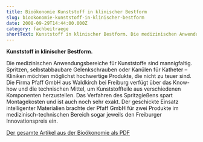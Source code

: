 ```yaml
---
title: Bioökonomie Kunststoff in klinischer Bestform
slug: biookonomie-kunststoff-in-klinischer-bestform
date: 2008-09-29T14:44:00.000Z
category: fachbeitraege
shortText: Kunststoff in klinischer Bestform. Die medizinischen Anwendungsbereiche für Kunststoffe sind mannigfaltig. Spritzen, selbstabbaubare Gelenkschrauben oder Kanülen für Katheter – Kliniken möchten möglichst hochwertige Produkte, die ...
---
```


<p><strong>Kunststoff in klinischer Bestform.</strong></p>



Die medizinischen Anwendungsbereiche für Kunststoffe sind mannigfaltig. Spritzen, selbstabbaubare Gelenkschrauben oder Kanülen für Katheter – Kliniken möchten möglichst hochwertige Produkte, die nicht zu teuer sind. Die Firma Pfaff GmbH aus Waldkirch bei Freiburg verfügt über das Know-how und die technischen Mittel, um Kunststoffteile aus verschiedenen Komponenten herzustellen. Das Verfahren des Spritzgießens spart Montagekosten und ist auch noch sehr exakt. Der geschickte Einsatz intelligenter Materialien brachte der Pfaff GmbH für zwei Produkte im medizinisch-technischen Bereich sogar jeweils den Freiburger Innovationspreis ein.</p>



<p><a href="/downloads/Fachbeitrag_Biooekonomie_BW.pdf" target="_blank" rel="noreferrer noopener" aria-label=" (öffnet in neuem Tab)">Der gesamte Artikel aus der Bioökonomie als PDF</a></p>

